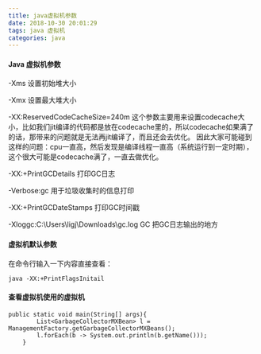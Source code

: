 ```yaml
---
title: java虚拟机参数
date: 2018-10-30 20:01:29
tags: java 虚拟机
categories: java
---
```


#### Java 虚拟机参数

-Xms 设置初始堆大小

-Xmx 设置最大堆大小

-XX:ReservedCodeCacheSize=240m 这个参数主要用来设置codecache大小，比如我们jit编译的代码都是放在codecache里的，所以codecache如果满了的话，那带来的问题就是无法再jit编译了，而且还会去优化。 因此大家可能碰到这样的问题：cpu一直高，然后发现是编译线程一直高（系统运行到一定时期），这个很大可能是codecache满了，一直去做优化。  

-XX:+PrintGCDetails 打印GC日志

-Verbose:gc 用于垃圾收集时的信息打印 	

-XX:+PrintGCDateStamps  打印GC时间戳

-Xloggc:C:\Users\ligj\Downloads\gc.log GC 把GC日志输出的地方

#### 虚拟机默认参数

在命令行输入一下内容直接查看：

```
java -XX:+PrintFlagsInitail
```

#### 查看虚拟机使用的虚拟机

```
public static void main(String[] args){
        List<GarbageCollectorMXBean> l = ManagementFactory.getGarbageCollectorMXBeans();
        l.forEach(b -> System.out.println(b.getName()));
    }
```

